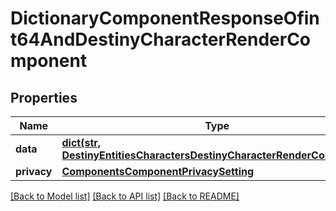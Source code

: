 # DictionaryComponentResponseOfint64AndDestinyCharacterRenderComponent

## Properties
Name | Type | Description | Notes
------------ | ------------- | ------------- | -------------
**data** | [**dict(str, DestinyEntitiesCharactersDestinyCharacterRenderComponent)**](DestinyEntitiesCharactersDestinyCharacterRenderComponent.md) |  | [optional] 
**privacy** | [**ComponentsComponentPrivacySetting**](ComponentsComponentPrivacySetting.md) |  | [optional] 

[[Back to Model list]](../README.md#documentation-for-models) [[Back to API list]](../README.md#documentation-for-api-endpoints) [[Back to README]](../README.md)



